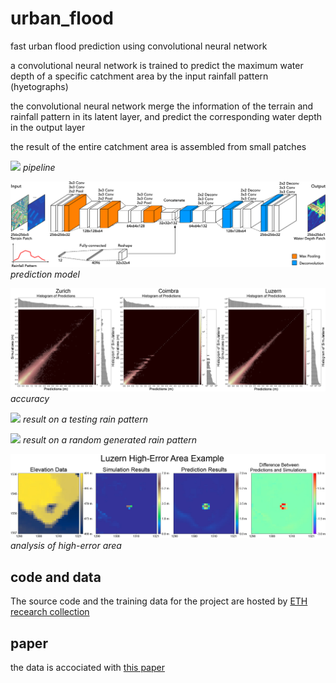 # urban_flood
fast urban flood prediction using convolutional neural network

a convolutional neural network is trained to predict the maximum water depth of a specific catchment area by the input rainfall pattern (hyetographs)

the convolutional neural network merge the information of the terrain and rainfall pattern in its latent layer, and predict the corresponding water depth in the output layer

the result of the entire catchment area is assembled from small patches

![](https://github.com/guozifeng91/urban_flood/blob/master/images/pipeline.jpg)
*pipeline*

![](https://github.com/guozifeng91/urban_flood/blob/master/images/model.jpg)
*prediction model*

![](https://github.com/guozifeng91/urban_flood/blob/master/images/accuracy.jpg)
*accuracy*

![](https://github.com/guozifeng91/urban_flood/blob/master/images/prediction_simulation.jpg)
*result on a testing rain pattern*

![](https://github.com/guozifeng91/urban_flood/blob/master/images/gen_rain.jpg)
*result on a random generated rain pattern*

![](https://github.com/guozifeng91/urban_flood/blob/master/images/enlargement.jpg)
*analysis of high-error area*

## code and data
The source code and the training data for the project are hosted by [ETH recearch collection](https://www.research-collection.ethz.ch/handle/20.500.11850/365484)

## paper
the data is accociated with [this paper](https://arxiv.org/abs/2004.08340)
